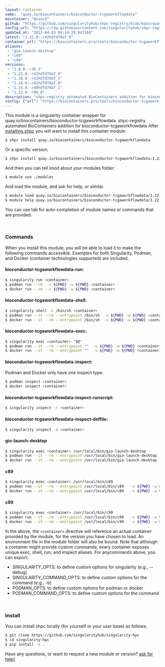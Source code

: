 ```yaml
---
layout: container
name:  "quay.io/biocontainers/bioconductor-tcgaworkflowdata"
maintainer: "@vsoch"
github: "https://github.com/singularityhub/shpc-registry/blob/main/quay.io/biocontainers/bioconductor-tcgaworkflowdata/container.yaml"
config_url: "https://raw.githubusercontent.com/singularityhub/shpc-registry/main/quay.io/biocontainers/bioconductor-tcgaworkflowdata/container.yaml"
updated_at: "2023-04-03 04:14:29.947168"
latest: "1.22.0--r42hdfd78af_0"
container_url: "https://biocontainers.pro/tools/bioconductor-tcgaworkflowdata"
aliases:
 - "gio-launch-desktop"
 - "c89"
 - "c99"
versions:
 - "1.8.0--r36_1"
 - "1.22.0--r42hdfd78af_0"
 - "1.18.0--r41hdfd78af_1"
 - "1.16.0--r41hdfd78af_0"
 - "1.14.0--r40hdfd78af_1"
 - "1.12.0--r40_0"
description: "shpc-registry automated BioContainers addition for bioconductor-tcgaworkflowdata"
config: {"url": "https://biocontainers.pro/tools/bioconductor-tcgaworkflowdata", "maintainer": "@vsoch", "description": "shpc-registry automated BioContainers addition for bioconductor-tcgaworkflowdata", "latest": {"1.22.0--r42hdfd78af_0": "sha256:72e31e2f53bcb4209610761e5a268884a19cef02fb35b46a64364d3aedd01943"}, "tags": {"1.8.0--r36_1": "sha256:3c73219abcc296916babeaec5a17c0cec80eba72a2802787feb2881788397565", "1.22.0--r42hdfd78af_0": "sha256:72e31e2f53bcb4209610761e5a268884a19cef02fb35b46a64364d3aedd01943", "1.18.0--r41hdfd78af_1": "sha256:e82c756963751e8f1c2edd58487cead1d2f1cc772e3e61d6fa45fcb7d464853d", "1.16.0--r41hdfd78af_0": "sha256:081ca21d2e4d80a4fbe8da395e4ab1fc0f9fb93e00fe897964fa2ae4698cf7ff", "1.14.0--r40hdfd78af_1": "sha256:ee3fabc5a318a417a3718c165ced577af5d90d85be28a901bfd52ec6604be070", "1.12.0--r40_0": "sha256:4f9ee05ee8caeb84e6523d9900d03b15e07c5647025b3f76d345265fd97357a2"}, "docker": "quay.io/biocontainers/bioconductor-tcgaworkflowdata", "aliases": {"gio-launch-desktop": "/usr/local/bin/gio-launch-desktop", "c89": "/usr/local/bin/c89", "c99": "/usr/local/bin/c99"}}
---
```


This module is a singularity container wrapper for quay.io/biocontainers/bioconductor-tcgaworkflowdata.
shpc-registry automated BioContainers addition for bioconductor-tcgaworkflowdata
After [installing shpc](#install) you will want to install this container module:


```bash
$ shpc install quay.io/biocontainers/bioconductor-tcgaworkflowdata
```

Or a specific version:

```bash
$ shpc install quay.io/biocontainers/bioconductor-tcgaworkflowdata:1.22.0--r42hdfd78af_0
```

And then you can tell lmod about your modules folder:

```bash
$ module use ./modules
```

And load the module, and ask for help, or similar.

```bash
$ module load quay.io/biocontainers/bioconductor-tcgaworkflowdata/1.22.0--r42hdfd78af_0
$ module help quay.io/biocontainers/bioconductor-tcgaworkflowdata/1.22.0--r42hdfd78af_0
```

You can use tab for auto-completion of module names or commands that are provided.

<br>

### Commands

When you install this module, you will be able to load it to make the following commands accessible.
Examples for both Singularity, Podman, and Docker (container technologies supported) are included.

#### bioconductor-tcgaworkflowdata-run:

```bash
$ singularity run <container>
$ podman run --rm  -v ${PWD} -w ${PWD} <container>
$ docker run --rm  -v ${PWD} -w ${PWD} <container>
```

#### bioconductor-tcgaworkflowdata-shell:

```bash
$ singularity shell -s /bin/sh <container>
$ podman run --it --rm --entrypoint /bin/sh  -v ${PWD} -w ${PWD} <container>
$ docker run --it --rm --entrypoint /bin/sh  -v ${PWD} -w ${PWD} <container>
```

#### bioconductor-tcgaworkflowdata-exec:

```bash
$ singularity exec <container> "$@"
$ podman run --it --rm --entrypoint ""  -v ${PWD} -w ${PWD} <container> "$@"
$ docker run --it --rm --entrypoint ""  -v ${PWD} -w ${PWD} <container> "$@"
```

#### bioconductor-tcgaworkflowdata-inspect:

Podman and Docker only have one inspect type.

```bash
$ podman inspect <container>
$ docker inspect <container>
```

#### bioconductor-tcgaworkflowdata-inspect-runscript:

```bash
$ singularity inspect -r <container>
```

#### bioconductor-tcgaworkflowdata-inspect-deffile:

```bash
$ singularity inspect -d <container>
```


#### gio-launch-desktop

```bash
$ singularity exec <container> /usr/local/bin/gio-launch-desktop
$ podman run --it --rm --entrypoint /usr/local/bin/gio-launch-desktop   -v ${PWD} -w ${PWD} <container> -c " $@"
$ docker run --it --rm --entrypoint /usr/local/bin/gio-launch-desktop   -v ${PWD} -w ${PWD} <container> -c " $@"
```


#### c89

```bash
$ singularity exec <container> /usr/local/bin/c89
$ podman run --it --rm --entrypoint /usr/local/bin/c89   -v ${PWD} -w ${PWD} <container> -c " $@"
$ docker run --it --rm --entrypoint /usr/local/bin/c89   -v ${PWD} -w ${PWD} <container> -c " $@"
```


#### c99

```bash
$ singularity exec <container> /usr/local/bin/c99
$ podman run --it --rm --entrypoint /usr/local/bin/c99   -v ${PWD} -w ${PWD} <container> -c " $@"
$ docker run --it --rm --entrypoint /usr/local/bin/c99   -v ${PWD} -w ${PWD} <container> -c " $@"
```



In the above, the `<container>` directive will reference an actual container provided
by the module, for the version you have chosen to load. An environment file in the
module folder will also be bound. Note that although a container
might provide custom commands, every container exposes unique exec, shell, run, and
inspect aliases. For anycommands above, you can export:

 - SINGULARITY_OPTS: to define custom options for singularity (e.g., --debug)
 - SINGULARITY_COMMAND_OPTS: to define custom options for the command (e.g., -b)
 - PODMAN_OPTS: to define custom options for podman or docker
 - PODMAN_COMMAND_OPTS: to define custom options for the command

<br>

### Install

You can install shpc locally (for yourself or your user base) as follows:

```bash
$ git clone https://github.com/singularityhub/singularity-hpc
$ cd singularity-hpc
$ pip install -e .
```

Have any questions, or want to request a new module or version? [ask for help!](https://github.com/singularityhub/singularity-hpc/issues)